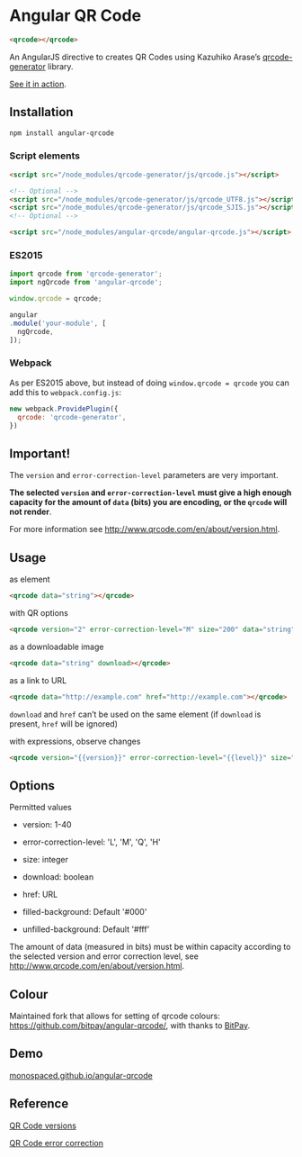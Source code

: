 Angular QR Code
===============

````html
<qrcode></qrcode>
````

An AngularJS directive to creates QR Codes using Kazuhiko Arase’s [qrcode-generator](https://github.com/kazuhikoarase/qrcode-generator) library.

[See it in action](http://monospaced.github.io/angular-qrcode).

Installation
------------

````bash
npm install angular-qrcode
````

### Script elements

````html
<script src="/node_modules/qrcode-generator/js/qrcode.js"></script>

<!-- Optional -->
<script src="/node_modules/qrcode-generator/js/qrcode_UTF8.js"></script>
<script src="/node_modules/qrcode-generator/js/qrcode_SJIS.js"></script>
<!-- Optional -->

<script src="/node_modules/angular-qrcode/angular-qrcode.js"></script>
````

### ES2015

````js
import qrcode from 'qrcode-generator';
import ngQrcode from 'angular-qrcode';

window.qrcode = qrcode;

angular
.module('your-module', [
  ngQrcode,
]);
````

### Webpack

As per ES2015 above, but instead of doing `window.qrcode = qrcode` you can add this to `webpack.config.js`:

````js
new webpack.ProvidePlugin({
  qrcode: 'qrcode-generator',
})
````

Important!
-----

The `version` and `error-correction-level` parameters are very important.

__The selected `version` and `error-correction-level` must give a high enough capacity for the amount of `data` (bits) you are encoding, or the `qrcode` will not render__.

For more information see http://www.qrcode.com/en/about/version.html.

Usage
-----

as element

````html
<qrcode data="string"></qrcode>
````

with QR options

````html
<qrcode version="2" error-correction-level="M" size="200" data="string"></qrcode>
````

as a downloadable image

````html
<qrcode data="string" download></qrcode>
````

as a link to URL

````html
<qrcode data="http://example.com" href="http://example.com"></qrcode>
````

`download` and `href` can’t be used on the same element (if `download` is present, `href` will be ignored)

with expressions, observe changes

````html
<qrcode version="{{version}}" error-correction-level="{{level}}" size="{{size}}" data="{{var}}" href="{{var}}" download></qrcode>
````

Options
-------

Permitted values

* version: 1-40

* error-correction-level: 'L', 'M', 'Q', 'H'

* size: integer

* download: boolean

* href: URL

* filled-background: Default '#000'

* unfilled-background: Default '#fff'

The amount of data (measured in bits) must be within capacity according to the selected version and error correction level, see http://www.qrcode.com/en/about/version.html.

Colour
-------

Maintained fork that allows for setting of qrcode colours: https://github.com/bitpay/angular-qrcode/, with thanks to [BitPay](https://github.com/bitpay).

Demo
----------------

[monospaced.github.io/angular-qrcode](http://monospaced.github.io/angular-qrcode)

Reference
----------------

[QR Code versions](http://www.qrcode.com/en/about/version.html)

[QR Code error correction](http://www.qrcode.com/en/about/error_correction.html)
